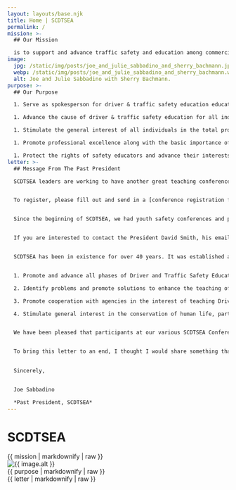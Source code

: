 ```yaml
---
layout: layouts/base.njk
title: Home | SCDTSEA
permalink: /
mission: >-
  ## Our Mission

  is to support and advance traffic safety and education among commercial and public driving schools. The members work together to promote solutions and laws related to driver safety and education.
image:
  jpg: /static/img/posts/joe_and_julie_sabbadino_and_sherry_bachmann.jpg
  webp: /static/img/posts/joe_and_julie_sabbadino_and_sherry_bachmann.webp
  alt: Joe and Julie Sabbadino with Sherry Bachmann.
purpose: >-
  ## Our Purpose

  1. Serve as spokesperson for driver & traffic safety education educators in South Carolina

  1. Advance the cause of driver & traffic safety education for all individuals.

  1. Stimulate the general interest of all individuals in the total program of driver & traffic safety through a wide variety of informative resources.

  1. Promote professional excellence along with the basic importance of the safety educator in the learning process.

  1. Protect the rights of safety educators and advance their interests and welfare.
letter: >-
  ## Message From The Past President

  SCDTSEA leaders are working to have another great teaching conference. DOE used to have education workshops, but now such belongs to the SCDTSEA Conference. It will be held at the Criminal Justice Academy in Columbia. The theme is &ldquo;14 hours Plus&rdquo;. Please mark November 17 for this.


  To register, please fill out and send in a [conference registration form](/static/img/pdf/2023%20SCDTSEA%20Conference%20Registration%20Form.pdf). The cost is $70 if you register before November 4, and $80 afterwards. (Includes the $30 membership fee.) If you are interested in joining SCDTSEA, but won't be able to make it to the conference this year, use the [general SCDTSEA membership form](/static/img/pdf/2023%20SCDTSEA%20Membership%20Application.pdf). The cost for membership alone is $30.


  Since the beginning of SCDTSEA, we had youth safety conferences and poster contests. No longer youth safety conferences, but we still have the yearly poster contests. [See this flyer for this year's poster contest details](/static/img/pdf/2023%20poster%20contest%20details.pdf).


  If you are interested to contact the President David Smith, his email is [cda3110@yahoo.com](mailto:cda3110@yahoo.com). The email for our President-Elect Robert Suggs is [championshipdriving@gmail.com](mailto:championshipdriving@gmail.com).


  SCDTSEA has been in existence for over 40 years. It was established as a partner of the American Driver and Traffic Safety Education Association (ADTSEA) to:


  1. Promote and advance all phases of Driver and Traffic Safety Education in South Carolina.

  2. Identify problems and promote solutions to enhance the teaching of Driver and Traffic Safety Education.

  3. Promote cooperation with agencies in the interest of teaching Driver and Traffic Safety in the state of South Carolina.

  4. Stimulate general interest in the conservation of human life, particularly as it relates to vehicular and pedestrian safety in South Carolina.


  We have been pleased that participants at our various SCDTSEA Conferences have consisted mainly of South Carolina teachers/instructors (high schools and commercial schools), business and industrial leaders, representatives from government agencies from South Carolina and from neighboring states who support driver education and traffic safety. Hope you will be able to make our November 17, 2023 conference!


  To bring this letter to an end, I thought I would share something that I am now using in my teaching that may also be of interest for your use. I have recently been convinced that most people tailgate because they don't realize the braking and following distances involved to stop. [The recent study I have done about this is here](/static/img/pdf/Braking%20and%20Following%20Distances.pdf), hoping that some of it might also be of use to your students.

  
  Sincerely,


  Joe Sabbadino

  *Past President, SCDTSEA*
---
```

<h1>SCDTSEA</h1>
<article>
  {{ mission | markdownify | raw }}
</article>

<div class="img-container center large float-right">
  <picture>
    <source type="image/webp" srcset="{{ image.webp }}" />
    <img type="image/jpeg" src="{{ image.jpg }}" alt="{{ image.alt }}" class="border" />
  </picture>
</div>

<article>
  {{ purpose | markdownify | raw }}
</article>

<article>
  {{ letter | markdownify | raw }}
</article>